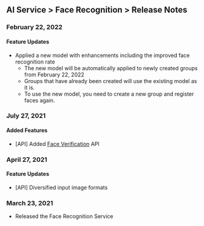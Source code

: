 ## AI Service > Face Recognition > Release Notes

### February 22, 2022
#### Feature Updates
* Applied a new model with enhancements including the improved face recognition rate
    * The new model will be automatically applied to newly created groups from February 22, 2022
    * Groups that have already been created will use the existing model as it is.
    * To use the new model, you need to create a new group and register faces again.

### July 27, 2021
#### Added Features
* [API] Added [Face Verification](./api-guide/#face-verification) API

### April 27, 2021
#### Feature Updates
* [API] Diversified input image formats

### March 23, 2021
* Released the Face Recognition Service
